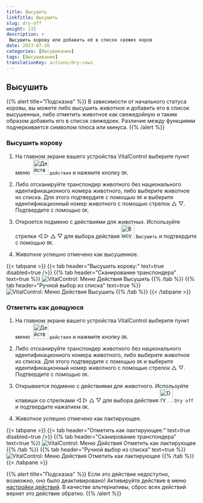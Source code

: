 ```yaml
---
title: Высушить
linkTitle: Высушить
slug: dry-off
weight: 115
description: >
 Высушить корову или добавить её в список свежих коров
date: 2023-07-26
categories: [Высушивание]
tags: [Высушивание]
translationKey: actions/dry-cows
---
```


## Высушить

{{% alert title="Подсказка" %}}
В зависимости от начального статуса коровы, вы можете либо высушить животное и добавить его в список высушенных, либо отметить животное как свежедойную и таким образом добавить его в список свежедоек. Различие между функциями подчеркивается символом плюса или минуса.
{{% /alert %}}

### Высушить корову

1. На главном экране вашего устройства VitalControl выберите пункт меню &nbsp;<img src="/icons/actions.svg" width="40" align="bottom" alt="Действия" /> `действия` и нажмите кнопку `OK`.

2. Либо отсканируйте транспондер животного без национального идентификационного номера животного, либо выберите животное из списка. Для этого подтвердите с помощью `OK` и выберите идентификационный номер животного с помощью стрелок △ ▽. Подтвердите с помощью `OK`.

3. Откроется подменю с действиями для животных. Используйте стрелки ◁ ▷ △ ▽ для выбора действия <img src="/icons/actions/dryoff-plus.svg" width="35" align="bottom" alt="Высушить" /> `Высушить` и подтвердите с помощью `OK`.

4. Животное успешно отмечено как высушенное.

{{< tabpane >}}
{{< tab header="Высушить корову:" text=true disabled=true />}}
{{% tab header="Сканирование транспондера" text=true %}}
![VitalControl: Меню Действия Высушить](../images/dryoff-scan.png "Высушить корову")
{{% /tab %}}
{{% tab header="Ручной выбор из списка" text=true %}}
![VitalControl: Меню Действия Высушить](../images/dryoff.png "Высушить корову")
{{% /tab %}}
{{< /tabpane >}}

### Отметить как доящуюся

1. На главном экране вашего устройства VitalControl выберите пункт меню &nbsp;<img src="/icons/actions.svg" width="40" align="bottom" alt="Действия" /> `действия` и нажмите кнопку `OK`.

2. Либо отсканируйте транспондер животного без национального идентификационного номера животного, либо выберите животное из списка. Для этого подтвердите с помощью `OK` и выберите идентификационный номер животного с помощью стрелок △ ▽. Подтвердите с помощью `OK`.

3. Открывается подменю с действиями для животного. Используйте клавиши со стрелками ◁ ▷ △ ▽ для выбора действия <img src="/icons/actions/dryoff-minus.svg" width="35" align="bottom" alt="Dry off" /> `Dry off` и подтвердите нажатием `OK`.

4. Животное успешно отмечено как лактирующее.

{{< tabpane >}}
{{< tab header="Отметить как лактирующее:" text=true disabled=true />}}
{{% tab header="Сканирование транспондера" text=true %}}
![VitalControl: Меню Действия Отметить как лактирующее](../images/lactated-scan.png "Отметить как лактирующее")
{{% /tab %}}
{{% tab header="Ручной выбор из списка" text=true %}}
![VitalControl: Меню Действия Отметить как лактирующее](../images/lactated.png "Отметить как лактирующее")
{{% /tab %}}
{{< /tabpane >}}


{{% alert title="Подсказка" %}}
Если это действие недоступно, возможно, оно было деактивировано! Активируйте действие в меню [настройки действий](../setting/). В качестве альтернативы, сброс всех действий вернет это действие обратно.
{{% /alert %}}

